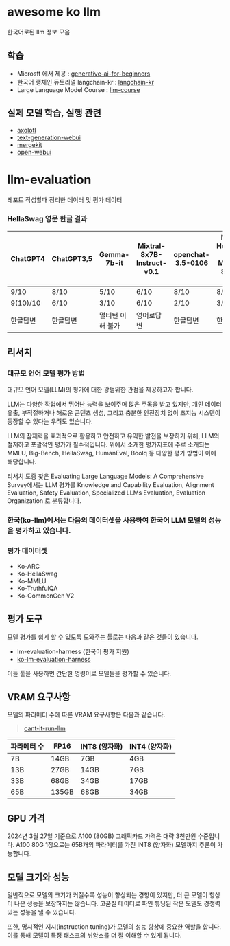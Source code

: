 # awesome ko llm
한국어로된 llm 정보 모음

## 학습
- Microsft 에서 제공 : [generative-ai-for-beginners](https://github.com/microsoft/generative-ai-for-beginners)
- 한국어 랭체인 듀토리얼 langchain-kr : [langchain-kr](https://github.com/teddylee777/langchain-kr)
- Large Language Model Course : [llm-course](https://github.com/mlabonne/llm-course)

## 실제 모델 학습, 실행 관련
- [axolotl](https://github.com/OpenAccess-AI-Collective/axolotl)
- [text-generation-webui](https://github.com/oobabooga/text-generation-webui)
- [mergekit](https://github.com/arcee-ai/mergekit)
- [open-webui](https://github.com/open-webui/open-webui)

# llm-evaluation 
레포트 작성할때 정리한 데이터 및 평가 데이터


### HellaSwag 영문 한글 결과
| ChatGPT4 | ChatGPT3,5 | Gemma-7b-it | Mixtral-8x7B-Instruct-v0.1 | openchat-3.5-0106 | Nous-Hermes-2-Mixtral-8x7B-DPO | Solar-Mini | qwen:14B |
|----------|------------|-------------|----------------------------|-------------------|--------------------------------|------------|----------|
| 9/10     | 8/10       | 5/10        | 6/10                       | 8/10              | 8/10                           | 7/10       | 7/10     |  - 영문
| 9(10)/10 | 6/10       | 3/10        | 6/10                       | 2/10              | 3/10                           | 7(8)/10    | 6/10     |  - 한글
| 한글답변  | 한글답변    |멀티턴 이해 불가 | 영어로답변 | 한글답변    | 한글답변           | 한글답변                       | 한글답변    | 한글답변  |

## 리서치

### 대규모 언어 모델 평가 방법

대규모 언어 모델(LLM)의 평가에 대한 광범위한 관점을 제공하고자 합니다. 

LLM는 다양한 작업에서 뛰어난 능력을 보여주며 많은 주목을 받고 있지만, 개인 데이터 유출, 부적절하거나 해로운 콘텐츠 생성, 그리고 충분한 안전장치 없이 초지능 시스템이 등장할 수 있다는 우려도 있습니다. 

LLM의 잠재력을 효과적으로 활용하고 안전하고 유익한 발전을 보장하기 위해, LLM의 철저하고 포괄적인 평가가 필수적입니다. 위에서 소개한 평가지표에 주로 소개되는 MMLU, Big-Bench, HellaSwag, HumanEval, Boolq 등 다양한 평가 방법이 이에 해당합니다. 

리서치 도중 찾은 Evaluating Large Language Models: A Comprehensive Survey에서는 LLM 평가를 Knowledge and Capability Evaluation, Alignment Evaluation, Safety Evaluation, Specialized LLMs Evaluation, Evaluation Organization 로 분류합니다.

### 한국(ko-llm)에서는 다음의 데이터셋을 사용하여 한국어 LLM 모델의 성능을 평가하고 있습니다.
### 평가 데이터셋
- Ko-ARC
- Ko-HellaSwag  
- Ko-MMLU
- Ko-TruthfulQA
- Ko-CommonGen V2

## 평가 도구

모델 평가를 쉽게 할 수 있도록 도와주는 툴로는 다음과 같은 것들이 있습니다.

- lm-evaluation-harness (한국어 평가 지원)
- [ko-lm-evaluation-harness](https://github.com/Beomi/ko-lm-evaluation-harness)

이들 툴을 사용하면 간단한 명령어로 모델들을 평가할 수 있습니다.

## VRAM 요구사항

모델의 파라메터 수에 따른 VRAM 요구사항은 다음과 같습니다.
> [cant-it-run-llm](https://huggingface.co/spaces/Vokturz/can-it-run-llm)

| 파라메터 수 | FP16 | INT8 (양자화) | INT4 (양자화) |
|-------------|------|----------------|----------------|
| 7B          | 14GB | 7GB            | 4GB            |
| 13B         | 27GB | 14GB           | 7GB            |
| 33B         | 68GB | 34GB           | 17GB           |
| 65B         | 135GB| 68GB           | 34GB           |

## GPU 가격

2024년 3월 27일 기준으로 A100 (80GB) 그래픽카드 가격은 대략 3천만원 수준입니다. A100 80G 1장으로는 65B개의 파라메터를 가진 INT8 (양자화) 모델까지 추론이 가능합니다.

## 모델 크기와 성능

일반적으로 모델의 크기가 커질수록 성능이 향상되는 경향이 있지만, 더 큰 모델이 항상 더 나은 성능을 보장하지는 않습니다. 고품질 데이터로 파인 튜닝된 작은 모델도 경쟁력 있는 성능을 낼 수 있습니다.

또한, 명시적인 지시(instruction tuning)가 모델의 성능 향상에 중요한 역할을 합니다. 이를 통해 모델이 특정 태스크의 뉘앙스를 더 잘 이해할 수 있게 됩니다.

